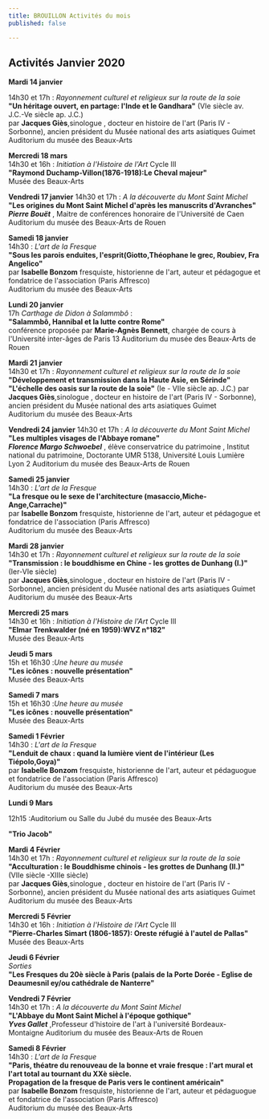 ```yaml
---
title: BROUILLON Activités du mois
published: false

---
```

## Activités Janvier 2020

**Mardi 14 janvier**

14h30 et 17h : _Rayonnement culturel et religieux sur la route de la soie_  
**"Un héritage ouvert, en partage: l'Inde et le Gandhara"** (VIe siècle av. J.C.-Ve siècle ap. J.C.)  
par **Jacques Giès**,sinologue , docteur en histoire de l'art (Paris IV - Sorbonne), ancien président du Musée national des arts asiatiques Guimet  
Auditorium du musée des Beaux-Arts

**Mercredi 18 mars**  
14h30 et 16h : _Initiation à l'Histoire de l'Art_ Cycle III  
**"Raymond Duchamp-Villon(1876-1918):Le Cheval majeur"**  
Musée des Beaux-Arts

**Vendredi 17 janvier**
14h30 et 17h : _A la découverte du Mont Saint Michel_  
**"Les origines du Mont Saint Michel d'après les manuscrits d'Avranches"**  
**_Pierre Bouët_** , Maitre de conférences honoraire de l'Université de Caen  
Auditorium du musée des Beaux-Arts de Rouen

**Samedi 18 janvier**  
14h30 : _L'art de la Fresque_  
**"Sous les parois enduites, l'esprit(Giotto,Théophane le grec, Roubiev, Fra Angelico"**  
par **Isabelle Bonzom** fresquiste, historienne de l'art, auteur et pédagogue et fondatrice de l'association (Paris Affresco)  
Auditorium du musée des Beaux-Arts

**Lundi 20 janvier**  
17h _Carthage de Didon à Salammbô_ :  
**"Salammbô, Hannibal et la lutte contre Rome"**  
conférence proposée par **Marie-Agnès Bennett**, chargée de cours à l'Université inter-âges de Paris 13
Auditorium du musée des Beaux-Arts de Rouen

**Mardi 21 janvier**  
14h30 et 17h : _Rayonnement culturel et religieux sur la route de la soie_  
**"Développement et transmission dans la Haute Asie, en Sérinde"**  
**"L'échelle des oasis sur la route de la soie"** (Ie - VIIe siècle ap. J.C.)
par **Jacques Giès**,sinologue , docteur en histoire de l'art (Paris IV - Sorbonne), ancien président du Musée national des arts asiatiques Guimet  
Auditorium du musée des Beaux-Arts

**Vendredi 24 janvier**
14h30 et 17h : _A la découverte du Mont Saint Michel_  
**"Les multiples visages de l'Abbaye romane"**  
**_Florence Margo Schwoebel_** , élève conservatrice du patrimoine , Institut national du patrimoine, Doctorante UMR 5138, Université Louis Lumière Lyon 2
Auditorium du musée des Beaux-Arts de Rouen

**Samedi 25 janvier**  
14h30 : _L'art de la Fresque_  
**"La fresque ou le sexe de l'architecture (masaccio,Miche-Ange,Carrache)"**  
par **Isabelle Bonzom** fresquiste, historienne de l'art, auteur et pédagogue et fondatrice de l'association (Paris Affresco)  
Auditorium du musée des Beaux-Arts

**Mardi 28 janvier**  
14h30 et 17h : _Rayonnement culturel et religieux sur la route de la soie_  
**"Transmission : le bouddhisme en Chine - les grottes de Dunhang (I.)"** (Ier-VIe siècle)  
par **Jacques Giès**,sinologue , docteur en histoire de l'art (Paris IV - Sorbonne), ancien président du Musée national des arts asiatiques Guimet  
Auditorium du musée des Beaux-Arts

**Mercredi 25 mars**  
14h30 et 16h : _Initiation à l'Histoire de l'Art_ Cycle III  
**"Elmar Trenkwalder (né en 1959):WVZ n°182"**  
Musée des Beaux-Arts

**Jeudi 5 mars**  
15h et 16h30 :_Une heure au musée_  
**"Les icônes : nouvelle présentation"**  
Musée des Beaux-Arts

**Samedi 7 mars**  
15h et 16h30 :_Une heure au musée_  
**"Les icônes : nouvelle présentation"**  
Musée des Beaux-Arts

**Samedi 1 Février**  
14h30 : _L'art de la Fresque_  
**"Lenduit de chaux : quand la lumière vient de l'intérieur (Les Tiépolo,Goya)"**  
par **Isabelle Bonzom** fresquiste, historienne de l'art, auteur et pédaguogue et fondatrice de l'association (Paris Affresco)  
Auditorium du musée des Beaux-Arts  

**Lundi 9 Mars**  

12h15 :Auditorium ou Salle du Jubé du musée des Beaux-Arts  

**"Trio Jacob"**

**Mardi 4 Février**  
14h30 et 17h : _Rayonnement culturel et religieux sur la route de la soie_  
**"Acculturation : le Bouddhisme chinois - les grottes de Dunhang (II.)"** (VIIe siècle -XIIIe siècle)  
par **Jacques Giès**,sinologue , docteur en histoire de l'art (Paris IV - Sorbonne), ancien président du Musée national des arts asiatiques Guimet  
Auditorium du musée des Beaux-Arts

**Mercredi 5 Février**  
14h30 et 16h : _Initiation à l'Histoire de l'Art_ Cycle III  
**"Pierre-Charles Simart (1806-1857): Oreste réfugié à l'autel de Pallas"**  
Musée des Beaux-Arts

**Jeudi 6 Février**  
_Sorties_  
**"Les Fresques du 20è siècle à Paris (palais de la Porte Dorée - Eglise de Deaumesnil ey/ou cathédrale de Nanterre"**

**Vendredi 7 Février**  
14h30 et 17h : _A la découverte du Mont Saint Michel_  
**"L'Abbaye du Mont Saint Michel à l'époque gothique"**  
**_Yves Gallet_** ,Professeur d'histoire de l'art à l'université Bordeaux-Montaigne
Auditorium du musée des Beaux-Arts de Rouen

**Samedi 8 Février**  
14h30 : _L'art de la Fresque_  
**"Paris, théatre du renouveau de la bonne et vraie fresque : l'art mural et l'art total au tournant du XXè siècle.  
Propagation de la fresque de Paris vers le continent américain"**  
par **Isabelle Bonzom** fresquiste, historienne de l'art, auteur et pédaguogue et fondatrice de l'association (Paris Affresco)  
Auditorium du musée des Beaux-Arts
